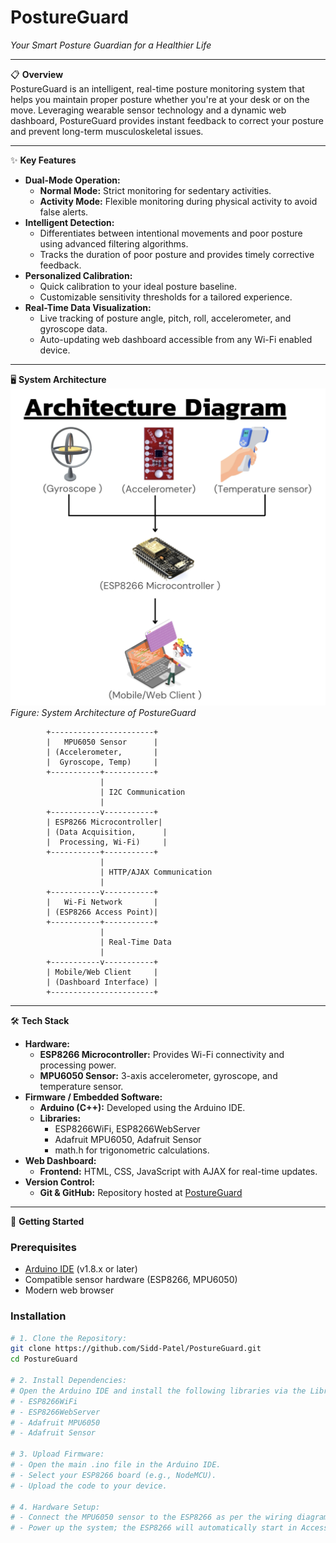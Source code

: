 # PostureGuard  
*Your Smart Posture Guardian for a Healthier Life*  

---

📋 **Overview**  
PostureGuard is an intelligent, real-time posture monitoring system that helps you maintain proper posture whether you're at your desk or on the move. Leveraging wearable sensor technology and a dynamic web dashboard, PostureGuard provides instant feedback to correct your posture and prevent long-term musculoskeletal issues.

---

✨ **Key Features**  
- **Dual-Mode Operation:**  
  - **Normal Mode:** Strict monitoring for sedentary activities.  
  - **Activity Mode:** Flexible monitoring during physical activity to avoid false alerts.
- **Intelligent Detection:**  
  - Differentiates between intentional movements and poor posture using advanced filtering algorithms.
  - Tracks the duration of poor posture and provides timely corrective feedback.
- **Personalized Calibration:**  
  - Quick calibration to your ideal posture baseline.
  - Customizable sensitivity thresholds for a tailored experience.
- **Real-Time Data Visualization:**  
  - Live tracking of posture angle, pitch, roll, accelerometer, and gyroscope data.
  - Auto-updating web dashboard accessible from any Wi-Fi enabled device.

---

🖥️ **System Architecture**  
![System Architecture Diagram](https://github.com/Sidd-Patel/PostureGuard/blob/f82f2892e5d70745c76835d27f74d368d55333c1/System%20Architecture%20Diagram.png)
*Figure: System Architecture of PostureGuard*  

            +-----------------------+
            |   MPU6050 Sensor      |
            | (Accelerometer,       |
            |  Gyroscope, Temp)     |
            +-----------+-----------+
                        |
                        | I2C Communication
                        |
            +-----------v-----------+
            | ESP8266 Microcontroller|
            | (Data Acquisition,      |
            |  Processing, Wi-Fi)     |
            +-----------+-----------+
                        |
                        | HTTP/AJAX Communication
                        |
            +-----------v-----------+
            |   Wi-Fi Network       |
            | (ESP8266 Access Point)|
            +-----------+-----------+
                        |
                        | Real-Time Data
                        |
            +-----------v-----------+
            | Mobile/Web Client     |
            | (Dashboard Interface) |
            +-----------------------+

---

🛠️ **Tech Stack**  
- **Hardware:**  
  - **ESP8266 Microcontroller:** Provides Wi-Fi connectivity and processing power.  
  - **MPU6050 Sensor:** 3-axis accelerometer, gyroscope, and temperature sensor.
- **Firmware / Embedded Software:**  
  - **Arduino (C++):** Developed using the Arduino IDE.
  - **Libraries:**  
    - ESP8266WiFi, ESP8266WebServer  
    - Adafruit MPU6050, Adafruit Sensor  
    - math.h for trigonometric calculations.
- **Web Dashboard:**  
  - **Frontend:** HTML, CSS, JavaScript with AJAX for real-time updates.
- **Version Control:**  
  - **Git & GitHub:** Repository hosted at [PostureGuard](https://github.com/Sidd-Patel/PostureGuard)

---

🚀 **Getting Started**

### Prerequisites  
- [Arduino IDE](https://www.arduino.cc/en/software) (v1.8.x or later)  
- Compatible sensor hardware (ESP8266, MPU6050)  
- Modern web browser

### Installation

```bash
# 1. Clone the Repository:
git clone https://github.com/Sidd-Patel/PostureGuard.git
cd PostureGuard

# 2. Install Dependencies:
# Open the Arduino IDE and install the following libraries via the Library Manager:
# - ESP8266WiFi
# - ESP8266WebServer
# - Adafruit MPU6050
# - Adafruit Sensor

# 3. Upload Firmware:
# - Open the main .ino file in the Arduino IDE.
# - Select your ESP8266 board (e.g., NodeMCU).
# - Upload the code to your device.

# 4. Hardware Setup:
# - Connect the MPU6050 sensor to the ESP8266 as per the wiring diagram provided in the docs.
# - Power up the system; the ESP8266 will automatically start in Access Point mode.
